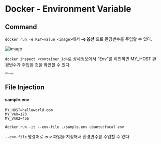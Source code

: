# Docker - Environment Variable

## Command

`docker run -e KEY=value <image>`에서 **-e 옵션** 으로 환경변수를 주입할 수 있다.

![image](https://user-images.githubusercontent.com/33750210/146661173-0534c0b1-064d-44c6-8eb3-26b6dbf62ce6.png)

`docker inspect <container_id>`로 상세정보에서 "Env"를 확인하면 MY_HOST 환경변수가 주입된 것을 확인할 수 있다.

<img src="https://user-images.githubusercontent.com/33750210/146661175-c494c3a4-2ae4-4183-b99c-0aaae9fdf62e.png" alt="image" style="zoom:50%;" />

## File Injection

#### sample.env

```env
MY_HOST=helloworld.com
MY_VAR=123
MY_VAR2=456
```

```shell
docker run -it --env-file ./sample.env ubuntu:focal env
```

`--env-file` 명령어로 env 파일을 지정해서 환경변수를 주입할 수 있다.







